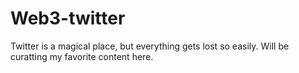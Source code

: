 # Web3-twitter

Twitter is a magical place, but everything gets lost so easily. Will be curatting my favorite content here. 

